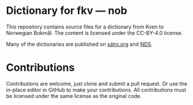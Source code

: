 # Dictionary for fkv — nob

This repository contains source files for a dictionary from Kven to Norwegian Bokmål. The content is licensed under the CC-BY-4.0 license.

Many of the dictionaries are published on [sátni.org](https://sátni.org) and [NDS](https://sanit.oahpa.no).

# Contributions

Contributions are welcome, just clone and submit a pull request. Or use the in-place editor in GitHub to make your contributions. All contributions must be licensed under the same license as the original code.
